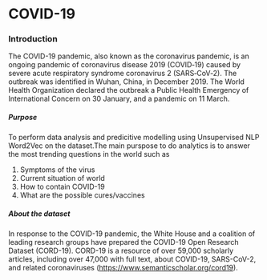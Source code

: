 # COVID-19
### Introduction
The COVID-19 pandemic, also known as the coronavirus pandemic, is an ongoing pandemic of coronavirus disease 2019 (COVID‑19) caused by severe acute respiratory syndrome coronavirus 2 (SARS‑CoV‑2). The outbreak was identified in Wuhan, China, in December 2019. The World Health Organization declared the outbreak a Public Health Emergency of International Concern on 30 January, and a pandemic on 11 March.
##### Purpose
To perform data analysis and predicitive modelling using Unsupervised NLP Word2Vec on the dataset.The main purspose to do analytics is to answer the most trending questions in the world such as 
1) Symptoms of the virus
2) Current situation of world
2) How to contain COVID-19
3) What are the possible cures/vaccines
##### About the dataset
In response to the COVID-19 pandemic, the White House and a coalition of leading research groups have prepared the COVID-19 Open Research Dataset (CORD-19). CORD-19 is a resource of over 59,000 scholarly articles, including over 47,000 with full text, about COVID-19, SARS-CoV-2, and related coronaviruses (https://www.semanticscholar.org/cord19).
